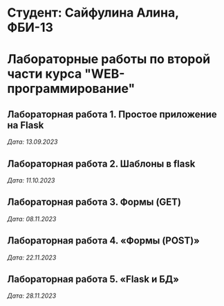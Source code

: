 # Студент: Сайфулина Алина, ФБИ-13

# Лабораторные работы по второй части курса "WEB-программирование"

## Лабораторная работа 1. Простое приложение на Flask

*Дата: 13.09.2023*

## Лабораторная работа 2. Шаблоны в flask

*Дата: 11.10.2023*

## Лабораторная работа 3. Формы (GET)

*Дата: 08.11.2023*

## Лабораторная работа 4. «Формы (POST)»

*Дата: 22.11.2023*

## Лабораторная работа 5. «Flask и БД»

*Дата: 28.11.2023*
